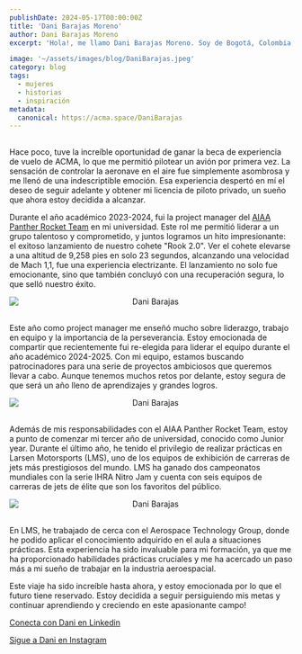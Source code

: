 ```yaml
---
publishDate: 2024-05-17T00:00:00Z
title: 'Dani Barajas Moreno'
author: Dani Barajas Moreno
excerpt: 'Hola!, me llamo Dani Barajas Moreno. Soy de Bogotá, Colombia, y actualmente estudio ingeniería aeroespacial en el Florida Institute of Technology. Desde hace aproximadamente un año, soy miembro activa de la Asociación Colombiana de Mujeres en Aeroespacial (ACMA), una experiencia que ha sido profundamente transformadora para mí.'

image: '~/assets/images/blog/DaniBarajas.jpeg'
category: blog
tags:
  - mujeres
  - historias
  - inspiración
metadata:
  canonical: https://acma.space/DaniBarajas
---
```


##

Hace poco, tuve la increíble oportunidad de ganar la beca de experiencia de vuelo de ACMA, lo que me permitió pilotear un avión por primera vez. La sensación de controlar la aeronave en el aire fue simplemente asombrosa y me llenó de una indescriptible emoción. Esa experiencia despertó en mí el deseo de seguir adelante y obtener mi licencia de piloto privado, un sueño que ahora estoy decidida a alcanzar.

Durante el año académico 2023-2024, fui la project manager del [AIAA Panther Rocket Team](https://www.instagram.com/aiaaft.rocket.team/) en mi universidad. Este rol me permitió liderar a un grupo talentoso y comprometido, y juntos logramos un hito impresionante: el exitoso lanzamiento de nuestro cohete "Rook 2.0". Ver el cohete elevarse a una altitud de 9,258 pies en solo 23 segundos, alcanzando una velocidad de Mach 1,1, fue una experiencia electrizante. El lanzamiento no solo fue emocionante, sino que también concluyó con una recuperación segura, lo que selló nuestro éxito.



<p align = "center">
<img alt="Dani Barajas" title="Dani Barajas" data-src="\src\assets\images\blog\DaniBarajas2.jpeg" class="cld-responsive" style="max-width:100%; text-align: center; padding-bottom: 16px; display: block; margin: auto; {{ $style }}">
</p>


Este año como project manager me enseñó mucho sobre liderazgo, trabajo en equipo y la importancia de la perseverancia. Estoy emocionada de compartir que recientemente fui re-elegida para liderar el equipo durante el año académico 2024-2025. Con mi equipo, estamos buscando patrocinadores para una serie de proyectos ambiciosos que queremos llevar a cabo. Aunque tenemos muchos retos por delante, estoy segura de que será un año lleno de aprendizajes y grandes logros.

<p align = "center">
<img alt="Dani Barajas" title="Dani Barajas" data-src="/images/blog/DaniBarajas3.jpeg" class="cld-responsive" style="max-width:100%; text-align: center; padding-bottom: 16px; display: block; margin: auto; {{ $style }}">
</p>


Además de mis responsabilidades con el AIAA Panther Rocket Team, estoy a punto de comenzar mi tercer año de universidad, conocido como Junior year. Durante el último año, he tenido el privilegio de realizar prácticas en Larsen Motorsports (LMS), uno de los equipos de exhibición de carreras de jets más prestigiosos del mundo. LMS ha ganado dos campeonatos mundiales con la serie IHRA Nitro Jam y cuenta con seis equipos de carreras de jets de élite que son los favoritos del público.

<p align = "center">
<img alt="Dani Barajas" title="Dani Barajas" data-src="/images/blog/DaniBarajas4.jpeg" class="cld-responsive" style="max-width:100%; text-align: center; padding-bottom: 16px; display: block; margin: auto; {{ $style }}">
</p>

En LMS, he trabajado de cerca con el Aerospace Technology Group, donde he podido aplicar el conocimiento adquirido en el aula a situaciones prácticas. Esta experiencia ha sido invaluable para mi formación, ya que me ha proporcionado habilidades prácticas cruciales y me ha acercado un paso más a mi sueño de trabajar en la industria aeroespacial.

Este viaje ha sido increíble hasta ahora, y estoy emocionada por lo que el futuro tiene reservado. Estoy decidida a seguir persiguiendo mis metas y continuar aprendiendo y creciendo en este apasionante campo!


[Conecta con Dani en Linkedin](https://www.linkedin.com/in/licethdanielabarajasmoreno/)

[Sigue a Dani en Instagram](https://www.instagram.com/danibarajasmoreno/)










